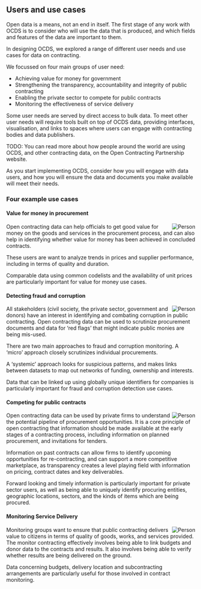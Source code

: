 ## Users and use cases

Open data is a means, not an end in itself. The first stage of any work with OCDS is to consider who will use the data that is produced, and which fields and features of the data are important to them.

In designing OCDS, we explored a range of different user needs and use cases for data on contracting. 

We focussed on four main groups of user need:

* Achieving value for money for government
* Strengthening the transparency, accountability and integrity of public contracting
* Enabling the private sector to compete for public contracts
* Monitoring the effectiveness of service delivery

Some user needs are served by direct access to bulk data. To meet other user needs will require tools built on top of OCDS data, providing interfaces, visualisation, and links to spaces where users can engage with contracting bodies and data publishers. 

TODO: You can read more about how people around the world are using OCDS, and other contracting data, on the Open Contracting Partnership website. 

As you start implementing OCDS, consider how you will engage with data users, and how you will ensure the data and documents you make available will meet their needs. 

### Four example use cases

#### Value for money in procurement

<span style="float:right">![Person](../../../assets/icon_user.png)</span>Open contracting data can help officials to get good value for money on the goods and services in the procurement process, and can also help in identifying whether value for money has been achieved in concluded contracts. 

These users are want to analyze trends in prices and supplier performance, including in terms of quality and duration.

Comparable data using common codelists and the availability of unit prices are particularly important for value for money use cases.

#### Detecting fraud and corruption

<span style="float:right">![Person](../../../assets/icon_user.png)</span>All stakeholders (civil society, the private sector, government and donors) have an interest in identifying and combating corruption in public contracting. Open contracting data can be used to scrutinize procurement documents and data for ‘red flags’ that might indicate public monies are being mis-used. 

There are two main approaches to fraud and corruption monitoring. A ‘micro’ approach closely scrutinizes individual procurements.

A ‘systemic’ approach looks for suspicious patterns, and makes links between datasets to map out networks of funding, ownership and interests. 

Data that can be linked up using globally unique identifiers for companies is particularly important for fraud and corruption detection use cases.

#### Competing for public contracts

<span style="float:right">![Person](../../../assets/icon_user.png)</span>Open contracting data can be used by private firms to understand the potential pipeline of procurement opportunities. It is a core principle of open contracting that information should be made available at the early stages of a contracting process, including information on planned procurement, and invitations for tenders.

Information on past contracts can allow firms to identify upcoming opportunities for re-contracting, and can support a more competitive marketplace, as transparency creates a level playing field with information on pricing, contract dates and key deliverables. 

Forward looking and timely information is particularly important for private sector users, as well as being able to uniquely identify procuring entities, geographic locations, sectors, and the kinds of items which are being procured. 

#### Monitoring Service Delivery 
 
<span style="float:right">![Person](../../../assets/icon_user.png)</span>Monitoring groups want to ensure that public contracting delivers value to citizens in terms of quality of goods, works, and services provided. The monitor contracting effectively involves being able to link budgets and donor data to the contracts and results. It also involves being able to verify whether results are being delivered on the ground. 

Data concerning budgets, delivery location and subcontracting arrangements are particularly useful for those involved in contract monitoring. 
 

